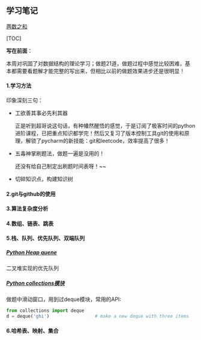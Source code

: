 ## 学习笔记
[两数之和](leetcode/editor/cn/[1]两数之和.py)

[TOC]

**写在前面**：

本周对巩固了对数据结构的理论学习；做题21道，做题过程中感觉比较困难，基本都需要看题解才能完整的写出来，但相比以前的做题效果进步还是很明显！

#### 1.学习方法

印象深刻三句：

- 工欲善其事必先利其器

  正是听到超哥说这句话，有种幡然醒悟的感觉，于是订阅了极客时间的python进阶课程，已把重点知识都学完！然后又复习了版本控制工具git的使用和原理，解锁了pycharm的新技能：git和leetcode，效率提高了很多！

- 五毒神掌刷题法，做题一遍是没用的！

  还没有给自己制定出刷题时间表呀！~~

- 切碎知识点，构建知识树

#### 2.git与github的使用

#### 3.算法复杂度分析

#### 4.数组、链表、跳表

#### 5.栈、队列、优先队列、双端队列

##### [Python Heap quene](https://docs.python.org/2/library/heapq.html) 

二叉堆实现的优先队列

##### [Python collections模块](https://docs.python.org/2/library/collections.html)

做题中滑动窗口，用到过deque模块，常用的API:

```python
from collections import deque
d = deque('ghi')                 # make a new deque with three items
```



#### 6.哈希表、映射、集合
